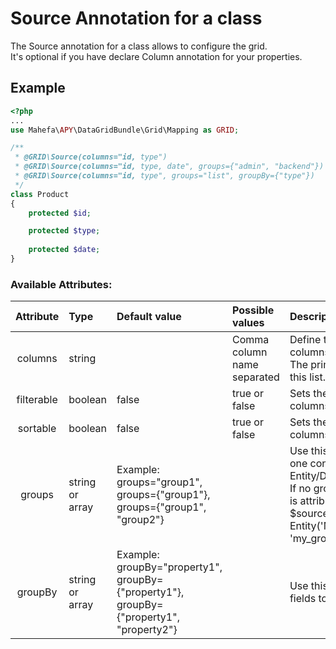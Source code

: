 Source Annotation for a class
=============================

The Source annotation for a class allows to configure the grid.  
It's optional if you have declare Column annotation for your properties.

## Example
```php
<?php
...
use Mahefa\APY\DataGridBundle\Grid\Mapping as GRID;

/**
 * @GRID\Source(columns="id, type")
 * @GRID\Source(columns="id, type, date", groups={"admin", "backend"})
 * @GRID\Source(columns="id, type", groups="list", groupBy={"type"})
 */
class Product
{
    protected $id;

    protected $type;
    
    protected $date;
}
```

### Available Attributes:

|Attribute|Type|Default value|Possible values|Description|
|:--:|:--|:--|:--|:--|
|columns|string||Comma column name separated|Define the order and the visibility of columns.<br />The primary key have to be defined in this list.|
|filterable|boolean|false|true or false|Sets the default filterable value of all columns|
|sortable|boolean|false|true or false|Sets the default sortable value of all columns|
|groups|string<br />or<br />array|Example: groups="group1",<br/>groups={"group1"}, groups={"group1", "group2"}||Use this attribute to define more than one configuration for an Entity/Document. <br />If no groups is defined, the annotation is attributed for all groups.<br />$source = new Entity('MyProjectMyBundle:MyEntity', 'my_group');|
|groupBy|string<br />or<br />array|Example: groupBy="property1",<br/>groupBy={"property1"}, groupBy={"property1", "property2"}||Use this attribute to add groupBy fields to the query|
